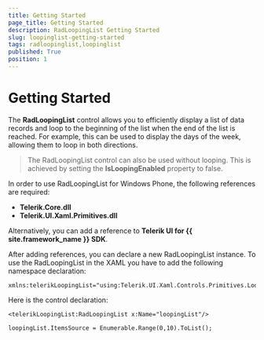 ```yaml
---
title: Getting Started
page_title: Getting Started
description: RadLoopingList Getting Started
slug: loopinglist-getting-started
tags: radloopinglist,loopinglist
published: True
position: 1
---
```


# Getting Started

The **RadLoopingList** control allows you to efficiently display a list of data records and loop to the beginning of the list when the end of the list is reached. For example, this can be used to display the days of the week, allowing them to loop in both directions.

>The RadLoopingList control can also be used without looping. This is achieved by setting the **IsLoopingEnabled** property to false.

In order to use RadLoopingList for Windows Phone, the following references are required:
 
- **Telerik.Core.dll**
- **Telerik.UI.Xaml.Primitives.dll**

Alternatively, you can add a reference to **Telerik UI for {{ site.framework_name }} SDK**.

After adding references, you can declare a new RadLoopingList instance. To use the RadLoopingList in the XAML you have to add the following namespace declaration:

	xmlns:telerikLoopingList="using:Telerik.UI.Xaml.Controls.Primitives.LoopingList"

Here is the control declaration:

    <telerikLoopingList:RadLoopingList x:Name="loopingList"/>

	loopingList.ItemsSource = Enumerable.Range(0,10).ToList();